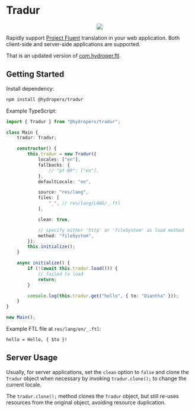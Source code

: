 # Tradur

<p align="center">
  <a href="./docs/globals.md"><img src="https://img.shields.io/badge/TypeScript%20API%20Documentation-gray"></a>
</p>

Rapidly support [Project Fluent](https://projectfluent.org) translation in your web application. Both client-side and server-side applications are supported.

That is an updated version of [com.hydroper.ftl](https://www.npmjs.com/package/com.hydroper.ftl).

## Getting Started

Install dependency:

```sh
npm install @hydroperx/tradur
```

Example TypeScript:

```ts
import { Tradur } from "@hydroperx/tradur";

class Main {
    tradur: Tradur;

    constructor() {
        this.tradur = new Tradur({
            locales: ["en"],
            fallbacks: {
                // "pt-BR": ["en"],
            },
            defaultLocale: "en",

            source: "res/lang",
            files: [
                "_", // res/lang/LANG/_.ftl
            ],

            clean: true,

            // specify either 'http' or 'fileSystem' as load method
            method: "fileSystem",
        });
        this.initialize();
    }

    async initialize() {
        if (!(await this.tradur.load())) {
            // failed to load
            return;
        }

        console.log(this.tradur.get("hello", { to: "Diantha" }));
    }
}

new Main();
```

Example FTL file at `res/lang/en/_.ftl`:

```
hello = Hello, { $to }!
```

## Server Usage

Usually, for server applications, set the `clean` option to `false` and clone the `Tradur` object when necessary by invoking `tradur.clone();` to change the current locale.

The `tradur.clone();` method clones the `Tradur` object, but still re-uses resources from the original object, avoiding resource duplication.